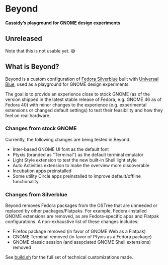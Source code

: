 # Beyond

**[Cassidy]’s playground for [GNOME] design experiments**

## Unreleased

Note that this is not usable yet. 😅

## What is Beyond?

Beyond is a custom configuration of [Fedora Silverblue] built with [Universal Blue], used as a playground for GNOME design experiments.

The goal is to provide an experience close to stock GNOME (as of the version shipped in the latest stable release of Fedora, e.g. GNOME 46 as of Fedora 40) with minor changes to the experience (e.g. experimental extensions or changed default settings) to test their feasibility and how they feel on real hardware.

### Changes from stock GNOME

Currently, the following changes are being tested in Beyond:

- Inter-based GNOME UI font as the default font
- Ptyxis (branded as "Terminal") as the default terminal emulator
- Light Style extension to test the new built-in Shell light style
- Auto Activities extension to make the overview more discoverable
- Incubation apps preinstalled
- Some utility Circle apps preinstalled to improve default/offline functionality

### Changes from Silverblue

Beyond removes Fedora packages from the OSTree that are unneeded or replaced by other packages/Flatpaks. For example, Fedora-installed GNOME extensions are removed, as are Fedora-specific apps and Flatpak configurations. A non-exhaustive list of these changes includes:

- Firefox package removed (in favor of GNOME Web as a Flatpak) 
- GNOME Terminal removed (in favor of Ptyxis as a Fedora package)
- GNOME classic session (and associated GNOME Shell extensions) removed

See [build.sh](./build.sh) for the full set of technical customizations made.


[Cassidy]: https://cassidyjames.com
[GNOME]: https://gnome.org
[Fedora Silverblue]: https://fedoraproject.org/atomic-desktops/silverblue/
[Universal Blue]: https://universal-blue.org
